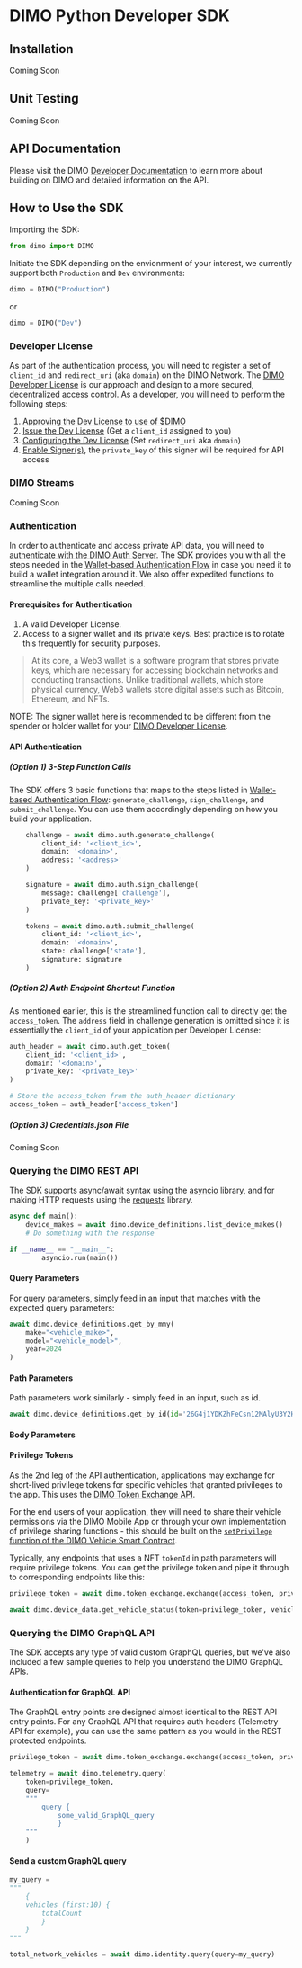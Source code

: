 # DIMO Python Developer SDK

## Installation

Coming Soon

## Unit Testing

Coming Soon

## API Documentation

Please visit the DIMO [Developer Documentation](https://docs.dimo.zone/developer-platform) to learn more about building on DIMO and detailed information on the API.

## How to Use the SDK

Importing the SDK:

```python
from dimo import DIMO
```

Initiate the SDK depending on the envionrment of your interest, we currently support both `Production` and `Dev` environments:

```python
dimo = DIMO("Production")
```

or

```python
dimo = DIMO("Dev")
```

### Developer License

As part of the authentication process, you will need to register a set of `client_id` and `redirect_uri` (aka `domain`) on the DIMO Network. The [DIMO Developer License](https://docs.dimo.zone/developer-platform/getting-started/developer-license) is our approach and design to a more secured, decentralized access control. As a developer, you will need to perform the following steps:

1. [Approving the Dev License to use of $DIMO](https://docs.dimo.zone/developer-platform/getting-started/developer-license/licensing-process#step-1-approving-the-dev-license-to-use-of-usddimo)
2. [Issue the Dev License](https://docs.dimo.zone/developer-platform/getting-started/developer-license/licensing-process#step-2-issue-the-dev-license) (Get a `client_id` assigned to you)
3. [Configuring the Dev License](https://docs.dimo.zone/developer-platform/getting-started/developer-license/licensing-process#step-3-configuring-the-dev-license) (Set `redirect_uri` aka `domain`)
4. [Enable Signer(s)](https://docs.dimo.zone/developer-platform/getting-started/developer-license/licensing-process#step-4-enable-signer-s), the `private_key` of this signer will be required for API access

### DIMO Streams

Coming Soon

### Authentication

In order to authenticate and access private API data, you will need to [authenticate with the DIMO Auth Server](https://docs.dimo.zone/developer-platform/getting-started/authentication). The SDK provides you with all the steps needed in the [Wallet-based Authentication Flow](https://docs.dimo.zone/developer-platform/getting-started/authentication/wallet-based-authentication-flow) in case you need it to build a wallet integration around it. We also offer expedited functions to streamline the multiple calls needed.

#### Prerequisites for Authentication

1. A valid Developer License.
2. Access to a signer wallet and its private keys. Best practice is to rotate this frequently for security purposes.

> At its core, a Web3 wallet is a software program that stores private keys, which are necessary for accessing blockchain networks and conducting transactions. Unlike traditional wallets, which store physical currency, Web3 wallets store digital assets such as Bitcoin, Ethereum, and NFTs.

NOTE: The signer wallet here is recommended to be different from the spender or holder wallet for your [DIMO Developer License](https://github.com/DIMO-Network/developer-license-donotus).

#### API Authentication

##### (Option 1) 3-Step Function Calls

The SDK offers 3 basic functions that maps to the steps listed in [Wallet-based Authentication Flow](https://docs.dimo.zone/developer-platform/getting-started/authentication/wallet-based-authentication-flow): `generate_challenge`, `sign_challenge`, and `submit_challenge`. You can use them accordingly depending on how you build your application.

```python
    challenge = await dimo.auth.generate_challenge(
        client_id: '<client_id>',
        domain: '<domain>',
        address: '<address>'
    )

    signature = await dimo.auth.sign_challenge(
        message: challenge['challenge'],
        private_key: '<private_key>'
    )

    tokens = await dimo.auth.submit_challenge(
        client_id: '<client_id>',
        domain: '<domain>',
        state: challenge['state'],
        signature: signature
    )
```

##### (Option 2) Auth Endpoint Shortcut Function

As mentioned earlier, this is the streamlined function call to directly get the `access_token`. The `address` field in challenge generation is omitted since it is essentially the `client_id` of your application per Developer License:

```python
auth_header = await dimo.auth.get_token(
    client_id: '<client_id>',
    domain: '<domain>',
    private_key: '<private_key>'
)

# Store the access_token from the auth_header dictionary
access_token = auth_header["access_token"]
```

##### (Option 3) Credentials.json File

Coming Soon

### Querying the DIMO REST API

The SDK supports async/await syntax using the [asyncio](https://docs.python.org/3/library/asyncio.html) library, and for making HTTP requests using the [requests](https://requests.readthedocs.io/en/latest/) library.

```python
async def main():
    device_makes = await dimo.device_definitions.list_device_makes()
    # Do something with the response

if __name__ == "__main__":
        asyncio.run(main())
```

#### Query Parameters

For query parameters, simply feed in an input that matches with the expected query parameters:

```python
await dimo.device_definitions.get_by_mmy(
    make="<vehicle_make>",
    model="<vehicle_model>",
    year=2024
)
```

#### Path Parameters

Path parameters work similarly - simply feed in an input, such as id.

```python
await dimo.device_definitions.get_by_id(id='26G4j1YDKZhFeCsn12MAlyU3Y2H')
```

#### Body Parameters

#### Privilege Tokens

As the 2nd leg of the API authentication, applications may exchange for short-lived privilege tokens for specific vehicles that granted privileges to the app. This uses the [DIMO Token Exchange API](https://docs.dimo.zone/developer-platform/api-references/dimo-protocol/token-exchange-api/token-exchange-api-endpoints).

For the end users of your application, they will need to share their vehicle permissions via the DIMO Mobile App or through your own implementation of privilege sharing functions - this should be built on the [`setPrivilege` function of the DIMO Vehicle Smart Contract](https://polygonscan.com/address/0xba5738a18d83d41847dffbdc6101d37c69c9b0cf#writeProxyContract).

Typically, any endpoints that uses a NFT `tokenId` in path parameters will require privilege tokens. You can get the privilege token and pipe it through to corresponding endpoints like this:

```python
privilege_token = await dimo.token_exchange.exchange(access_token, privileges=[1,3,4], token_id=<vehicle_token_id>)

await dimo.device_data.get_vehicle_status(token=privilege_token, vehicle_id=<vehicle_token_id>)
```

### Querying the DIMO GraphQL API

The SDK accepts any type of valid custom GraphQL queries, but we've also included a few sample queries to help you understand the DIMO GraphQL APIs.

#### Authentication for GraphQL API

The GraphQL entry points are designed almost identical to the REST API entry points. For any GraphQL API that requires auth headers (Telemetry API for example), you can use the same pattern as you would in the REST protected endpoints.

```python
privilege_token = await dimo.token_exchange.exchange(access_token, privileges=[1,3,4], token_id=<vehicle_token_id>)

telemetry = await dimo.telemetry.query(
    token=privilege_token,
    query=
    """
        query {
            some_valid_GraphQL_query
            }
    """
    )
```

#### Send a custom GraphQL query

```python
my_query =
"""
    {
    vehicles (first:10) {
        totalCount
        }
    }
"""

total_network_vehicles = await dimo.identity.query(query=my_query)
```
